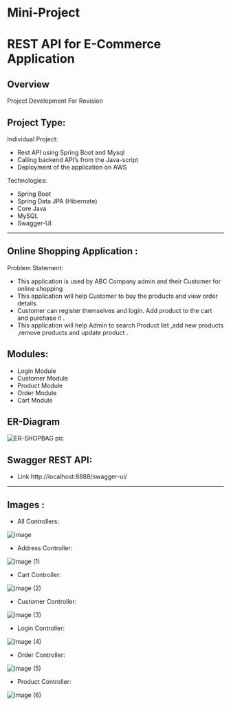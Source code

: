 # Mini-Project

# REST API for E-Commerce Application

Overview
---------
Project Development For Revision

Project Type:
-------------
Individual Project:
- Rest API using Spring Boot and Mysql
- Calling backend API’s from the Java-script
- Deployment of the application on AWS

Technologies:
- Spring Boot
- Spring Data JPA (Hibernate)
- Core Java
- MySQL
- Swagger-UI
----------------------------
Online Shopping Application :
----------------------------
Problem Statement:

- This application is used by ABC Company admin and their Customer for online shopping 
- This application will help Customer to buy the products and view order details.
- Customer can register themselves and login. Add product to the cart and purchase it .
- This application will help Admin to search Product list ,add new products ,remove products and update product .

Modules:
---------
- Login Module
- Customer Module
- Product Module
- Order Module
- Cart Module


ER-Diagram
----------
![ER-SHOPBAG pic](https://user-images.githubusercontent.com/103960690/201526943-c77b186c-5fd8-407b-957f-bd5c5102335a.png)

Swagger REST API:
-------------------
- Link http://localhost:8888/swagger-ui/
-------------------
Images :
----------

- All Controllers:

![image](https://user-images.githubusercontent.com/62612283/201527649-78e628be-4914-41e6-aaf2-1d2064c915cf.png)

- Address Controller:

![image (1)](https://user-images.githubusercontent.com/62612283/201527655-73a2a6f3-6a62-4186-8f96-34d2ac52becf.png)

- Cart Controller:

![image (2)](https://user-images.githubusercontent.com/62612283/201527656-cc21a851-e36b-42b5-a8fe-d31f3f5cb434.png)

- Customer Controller:

![image (3)](https://user-images.githubusercontent.com/62612283/201527661-59cae096-09cf-4e7b-aca1-3ebf8e9f7f1c.png)

- Login Controller:

![image (4)](https://user-images.githubusercontent.com/62612283/201527668-42596d4c-b2b6-491a-8e3e-ecfd11e6120d.png)

- Order Controller:

![image (5)](https://user-images.githubusercontent.com/62612283/201527671-ea96f045-36e7-42ce-acc5-891d1fcbe713.png)

- Product Controller:

![image (6)](https://user-images.githubusercontent.com/62612283/201527674-2fe6370d-098e-4002-bb12-988d8a50363a.png)
